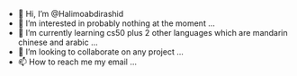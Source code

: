 - 👋 Hi, I’m @Halimoabdirashid
- 👀 I’m interested in probably nothing at the moment ...
- 🌱 I’m currently learning cs50 plus 2 other languages which are mandarin chinese and arabic ...
- 💞️ I’m looking to collaborate on any project ...
- 📫 How to reach me my email ...

<!---
Halimoabdirashid/Halimoabdirashid is a ✨ special ✨ repository because its `README.md` (this file) appears on your GitHub profile.
You can click the Preview link to take a look at your changes.
--->

